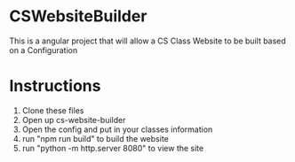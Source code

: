 # CSWebsiteBuilder
This is a angular project that will allow a CS Class Website to be built based on a Configuration

# Instructions
1. Clone these files
2. Open up cs-website-builder
3. Open the config and put in your classes information
4. run "npm run build" to build the website
5. run "python -m http.server 8080" to view the site

